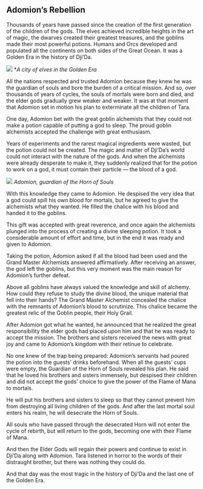 ## Adomion’s Rebellion

Thousands of years have passed since the creation of the first generation of the children of the gods. The elves achieved incredible heights in the art of magic, the dwarves created their greatest treasures, and the goblins made their most powerful potions. Humans and Orcs developed and populated all the continents on both sides of the Great Ocean. It was a Golden Era in the history of Dji’Da.


![](4cityelfs.2x.jpg)
**A city of elves in the Golden Era*

All the nations respected and trusted Adomion because they knew he was the guardian of souls and bore the burden of a critical mission. And so, over thousands of years of cycles, the souls of mortals were born and died, and the elder gods gradually grew weaker and weaker. It was at that moment that Adomion set in motion his plan to exterminate all the children of Tara.

One day, Adomion bet with the great goblin alchemists that they could not make a potion capable of putting a god to sleep. The proud goblin alchemists accepted the challenge with great enthusiasm.

Years of experiments and the rarest magical ingredients were wasted, but the potion could not be created. The magic and matter of Dji’Da’s world could not interact with the nature of the gods. And when the alchemists were already desperate to make it, they suddenly realized that for the potion to work on a god, it must contain their particle — the blood of a god.


![](5adomion.2x.png)
*Adomion, guardian of the Horn of Souls*

With this knowledge they came to Adomion. He despised the very idea that a god could spill his own blood for mortals, but he agreed to give the alchemists what they wanted. He filled the chalice with his blood and handed it to the goblins.

This gift was accepted with great reverence, and once again the alchemists plunged into the process of creating a divine sleeping potion. It took a considerable amount of effort and time, but in the end it was ready and given to Adomion.

Taking the potion, Adomion asked if all the blood had been used and the Grand Master Alchemists answered affirmatively. After receiving an answer, the god left the goblins, but this very moment was the main reason for Adomion’s further defeat.

Above all goblins have always valued the knowledge and skill of alchemy. How could they refuse to study the divine blood, the unique material that fell into their hands? The Grand Master Alchemist concealed the chalice with the remnants of Adomion’s blood to scrutinize. This chalice became the greatest relic of the Goblin people, their Holy Grail.

After Adomion got what he wanted, he announced that he realized the great responsibility the elder gods had placed upon him and that he was ready to accept the mission. The brothers and sisters received the news with great joy and came to Adomion’s kingdom with their retinue to celebrate.

No one knew of the trap being prepared: Adomion’s servants had poured the potion into the guests’ drinks beforehand. When all the guests’ cups were empty, the Guardian of the Horn of Souls revealed his plan. He said that he loved his brothers and sisters immensely, but despised their children and did not accept the gods’ choice to give the power of the Flame of Mana to mortals.

He will put his brothers and sisters to sleep so that they cannot prevent him from destroying all living children of the gods. And after the last mortal soul enters his realm, he will desecrate the Horn of Souls.

All souls who have passed through the desecrated Horn will not enter the cycle of rebirth, but will return to the gods, becoming one with their Flame of Mana.

And then the Elder Gods will regain their powers and continue to exist in Dji’Da along with Adomion. Tara listened in horror to the words of their distraught brother, but there was nothing they could do.

And that day was the most tragic in the history of Dji’Da and the last one of the Golden Era.